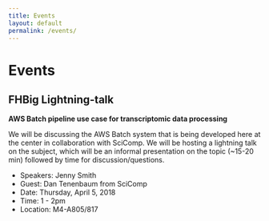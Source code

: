 ```yaml
---
title: Events
layout: default
permalink: /events/
---
```


# Events

## FHBig Lightning-talk
__AWS Batch pipeline use case for transcriptomic data processing__

We will be discussing the AWS Batch system that is being developed here at the center in collaboration with SciComp.  We will be hosting a lightning talk on the subject,  which will be an informal presentation on the topic (~15-20 min) followed by time for discussion/questions.

- Speakers: Jenny Smith 
- Guest: Dan Tenenbaum from SciComp
- Date: Thursday, April 5, 2018
- Time: 1 - 2pm
- Location: M4-A805/817
